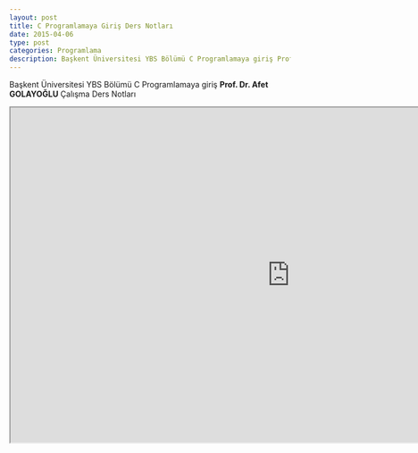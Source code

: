 ```yaml
---
layout: post
title: C Programlamaya Giriş Ders Notları
date: 2015-04-06
type: post
categories: Programlama
description: Başkent Üniversitesi YBS Bölümü C Programlamaya giriş Prof. Dr. Afet GOLAYOĞLU Çalışma Ders Notları
---
```


Başkent Üniversitesi YBS Bölümü C Programlamaya giriş **Prof. Dr. Afet GOLAYOĞLU** Çalışma Ders Notları


<iframe width="1000" height="600" src="https://docs.google.com/file/d/0B3SBZBpbqUcCbXFhdUxBNEx5UW8/preview"></iframe>
